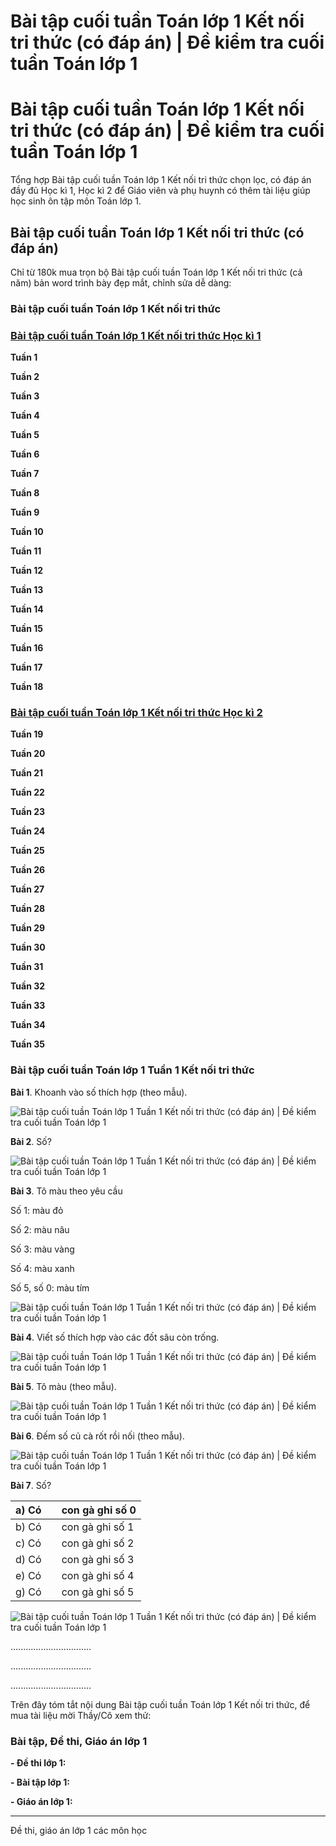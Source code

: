 # Bài tập cuối tuần Toán lớp 1 Kết nối tri thức (có đáp án) | Đề kiểm tra cuối tuần Toán lớp 1

# Bài tập cuối tuần Toán lớp 1 Kết nối tri thức (có đáp án) | Đề kiểm tra cuối tuần Toán lớp 1

Tổng hợp Bài tập cuối tuần Toán lớp 1 Kết nối tri thức chọn lọc, có đáp án đầy đủ Học kì 1, Học kì 2 để Giáo viên và phụ huynh có thêm tài liệu giúp học sinh ôn tập môn Toán lớp 1.

## Bài tập cuối tuần Toán lớp 1 Kết nối tri thức (có đáp án)

Chỉ từ 180k mua trọn bộ Bài tập cuối tuần Toán lớp 1 Kết nối tri thức (cả năm) bản word trình bày đẹp mắt, chỉnh sửa dễ dàng:

### Bài tập cuối tuần Toán lớp 1 Kết nối tri thức

### [**Bài tập cuối tuần Toán lớp 1 Kết nối tri thức Học kì 1**](https://www.vietjack.com/bai-tap-cuoi-tuan-lop-1/bai-tap-cuoi-tuan-toan-lop-1-hoc-ki-1-kntt.jsp)

**Tuần 1**

**Tuần 2**

**Tuần 3**

**Tuần 4**

**Tuần 5**

**Tuần 6**

**Tuần 7**

**Tuần 8**

**Tuần 9**

**Tuần 10**

**Tuần 11**

**Tuần 12**

**Tuần 13**

**Tuần 14**

**Tuần 15**

**Tuần 16**

**Tuần 17**

**Tuần 18**

### [**Bài tập cuối tuần Toán lớp 1 Kết nối tri thức Học kì 2**](https://www.vietjack.com/bai-tap-cuoi-tuan-lop-1/bai-tap-cuoi-tuan-toan-lop-1-hoc-ki-2-kntt.jsp)

**Tuần 19**

**Tuần 20**

**Tuần 21**

**Tuần 22**

**Tuần 23**

**Tuần 24**

**Tuần 25**

**Tuần 26**

**Tuần 27**

**Tuần 28**

**Tuần 29**

**Tuần 30**

**Tuần 31**

**Tuần 32**

**Tuần 33**

**Tuần 34**

**Tuần 35**

### Bài tập cuối tuần Toán lớp 1 Tuần 1 Kết nối tri thức

**Bài 1**. Khoanh vào số thích hợp (theo mẫu).

![Bài tập cuối tuần Toán lớp 1 Tuần 1 Kết nối tri thức \(có đáp án\) | Đề kiểm tra cuối tuần Toán lớp 1](https://www.vietjack.com/bai-tap-cuoi-tuan-lop-1/images/bai-tap-cuoi-tuan-toan-lop-1-tuan-1-kntt-225009.PNG)

**Bài 2**. Số?

![Bài tập cuối tuần Toán lớp 1 Tuần 1 Kết nối tri thức \(có đáp án\) | Đề kiểm tra cuối tuần Toán lớp 1](https://www.vietjack.com/bai-tap-cuoi-tuan-lop-1/images/bai-tap-cuoi-tuan-toan-lop-1-tuan-1-kntt-225011.PNG)

**Bài 3**. Tô màu theo yêu cầu

Số 1: màu đỏ

Số 2: màu nâu

Số 3: màu vàng

Số 4: màu xanh

Số 5, số 0: màu tím

![Bài tập cuối tuần Toán lớp 1 Tuần 1 Kết nối tri thức \(có đáp án\) | Đề kiểm tra cuối tuần Toán lớp 1](https://www.vietjack.com/bai-tap-cuoi-tuan-lop-1/images/bai-tap-cuoi-tuan-toan-lop-1-tuan-1-kntt-225012.PNG)

**Bài 4**. Viết số thích hợp vào các đốt sâu còn trống.

![Bài tập cuối tuần Toán lớp 1 Tuần 1 Kết nối tri thức \(có đáp án\) | Đề kiểm tra cuối tuần Toán lớp 1](https://www.vietjack.com/bai-tap-cuoi-tuan-lop-1/images/bai-tap-cuoi-tuan-toan-lop-1-tuan-1-kntt-225013.PNG)

**Bài 5**. Tô màu (theo mẫu).

![Bài tập cuối tuần Toán lớp 1 Tuần 1 Kết nối tri thức \(có đáp án\) | Đề kiểm tra cuối tuần Toán lớp 1](https://www.vietjack.com/bai-tap-cuoi-tuan-lop-1/images/bai-tap-cuoi-tuan-toan-lop-1-tuan-1-kntt-225014.PNG)

**Bài 6**. Đếm số củ cà rốt rồi nối (theo mẫu).

![Bài tập cuối tuần Toán lớp 1 Tuần 1 Kết nối tri thức \(có đáp án\) | Đề kiểm tra cuối tuần Toán lớp 1](https://www.vietjack.com/bai-tap-cuoi-tuan-lop-1/images/bai-tap-cuoi-tuan-toan-lop-1-tuan-1-kntt-225015.PNG)

**Bài 7**. Số?

a) Có  |  | con gà ghi số 0  
---|---|---  
b) Có |  | con gà ghi số 1  
c) Có |  | con gà ghi số 2  
d) Có |  | con gà ghi số 3  
e) Có |  | con gà ghi số 4  
g) Có |  | con gà ghi số 5  
  
![Bài tập cuối tuần Toán lớp 1 Tuần 1 Kết nối tri thức \(có đáp án\) | Đề kiểm tra cuối tuần Toán lớp 1](https://www.vietjack.com/bai-tap-cuoi-tuan-lop-1/images/bai-tap-cuoi-tuan-toan-lop-1-tuan-1-kntt-225016.PNG)

................................

................................

................................

Trên đây tóm tắt nội dung Bài tập cuối tuần Toán lớp 1 Kết nối tri thức, để mua tài liệu mời Thầy/Cô xem thử:

### Bài tập, Đề thi, Giáo án lớp 1

**\- Đề thi lớp 1:**

**\- Bài tập lớp 1:**

**\- Giáo án lớp 1:**

* * *

Đề thi, giáo án lớp 1 các môn học

